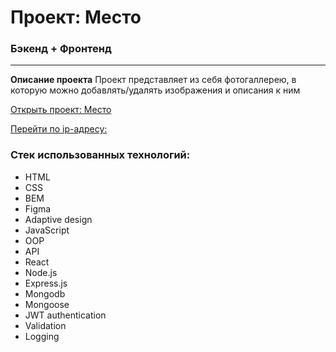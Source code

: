 # Проект: Место

### Бэкенд + Фронтенд

---

**Описание проекта**
Проект представляет из себя фотогаллерею, в которую можно добавлять/удалять изображения и описания к ним

[Открыть проект: Место](http://gumlokt.students.nomoredomains.icu)

[Перейти по ip-адресу:](http://178.154.226.175)

### Стек использованных технологий:

- HTML
- CSS
- BEM
- Figma
- Adaptive design
- JavaScript
- OOP
- API
- React
- Node.js
- Express.js
- Mongodb
- Mongoose
- JWT authentication
- Validation
- Logging
